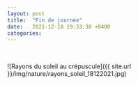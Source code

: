```yaml
---
layout: post
title:  "Fin de journée"
date:   2021-12-18 19:33:30 +0400
categories: 
---
```


<br>

![Rayons du soleil au crépuscule]({{ site.url }}/img/nature/rayons_soleil_18122021.jpg)